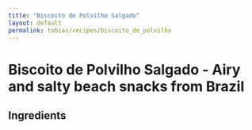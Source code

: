 ```yaml
---
title: "Biscoito de Polvilho Salgado"
layout: default
permalink: tobias/recipes/biscoito_de_polvilho
---
```


# Biscoito de Polvilho Salgado - Airy and salty beach snacks from Brazil

## Ingredients

